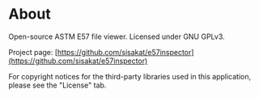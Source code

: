 # About 

Open-source ASTM E57 file viewer. Licensed under GNU GPLv3.

Project page: [https://github.com/sisakat/e57inspector](https://github.com/sisakat/e57inspector)

For copyright notices for the third-party libraries used in this application, please see the "License" tab.

